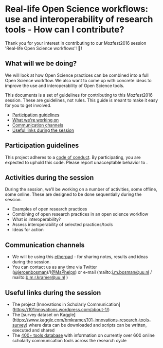 # Real-life Open Science workflows: use and interoperability of research tools - How can I contribute? 

Thank you for your interest in contributing to our Mozfest2016 session 'Real-life Open Science workflows'! :tada:! 

## What will we be doing?
We will look at how Open Science practices can be combined into a full Open Science workflow. We also want to come up with concrete ideas to improve the use and interoperability of Open Science tools.

This documents is a set of guidelines for contributing to this Mozfest2016 session. These are guidelines, not rules. This guide is meant to make it easy for you to get involved.

* [Participation guidelines](#participation-guidelines)
* [What we're working on](#what-were-working-on)
* [Communication channels](#communication-channels)
* [Useful links during the session](#useful-links-during-the-session)

## Participation guidelines

This project adheres to a [code of conduct](CODE_OF_CONDUCT.md). By participating, you are expected to uphold this code. Please report unacceptable behavior to .

## Activities during the session

During the session, we'll be working on a number of activities, some offline, some online. 
These are designed to be done sequentially during the session.

* Examples of open research practices 
* Combining of open research practices in an open science workflow
* What is interoperability?
* Assess interoperability of selected practices/tools
* Ideas for action

## Communication channels
- We will be using this [etherpad](https://public.etherpad-mozilla.org/p/mozfest-2016-real-life-open-science-workflows--use) - for sharing notes, results and ideas during the session.
- You can contact us as any time via Twitter ([@jeroenbosman](http://twitter.com/jeroenbosman))/([@MsPhelps](http://twitter.com/MsPhelps)) or e-mail (mailto:j.m.bosman@uu.nl / mailto:b.m.r.kramer@uu.nl )

## Useful links during the session
- The project [Innovations in Scholarly Communication] (https://101innovations.wordpress.com/about-1/)
- The [survey dataset on Kaggle] (https://www.kaggle.com/bmkramer/101-innovations-research-tools-survey) where data can be downloaded and scripts can be written, executed and shared
- The [400+ tools database](http://bit.ly/innoscholcomm-list) with information on currently over 600 online scholarly communication tools across the research cycle 

